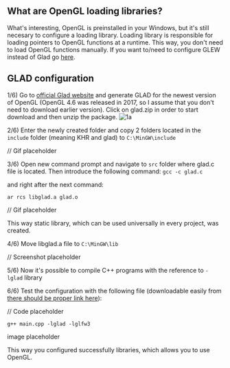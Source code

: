 
## What are OpenGL loading libraries? 

What's interesting, OpenGL is preinstalled in your Windows, but it's still necesary to configure a loading library. Loading library is responsible for loading pointers to OpenGL functions at a runtime. This way, you don't need to load OpenGL functions manually. If you want to/need to configure GLEW instead of Glad go [here]().

## GLAD configuration 

1/6) Go to [official Glad website](https://glad.dav1d.de/) and generate GLAD for the newest version of OpenGL (OpenGL 4.6 was released in 2017, so I assume that you don't need to download earlier version). Click on glad.zip in order to start download and then unzip the package. 
![1a](https://github.com/knitterJ/the-easiest-way-to-start-using-OpenGL-MinGW-glfw-or-freeglut-glad-or-glew-no-cmake/blob/main/Windows/3.GLAD-or-GLEW-alternatively/a.png)

2/6) Enter the newly created folder and copy 2 folders located in the `include` folder (meaning KHR and glad) to `C:\MinGW\include`

// Gif placeholder

3/6) Open new command prompt and navigate to `src` folder where glad.c file is located. Then introduce the following command: 
`gcc -c glad.c`

and right after the next command: 

`ar rcs libglad.a glad.o`

// Gif placeholder 

This way static library, which can be used universally in every project, was created. 

4/6) Move libglad.a file to `C:\MinGW\lib`

// Screenshot placeholder 

5/6) Now it's possible to compile C++ programs with the reference to `-lglad` library 

6/6) Test the configuration with the following file (downloadable easily from [there should be proper link here]()): 

// Code placeholder

 `g++ main.cpp -lglad -lglfw3`

image placeholder 

This way you configured successfully libraries, which allows you to use OpenGL. 
